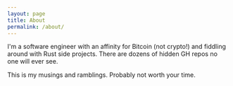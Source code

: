```yaml
---
layout: page
title: About
permalink: /about/
---
```


I'm a software engineer with an affinity for Bitcoin (not crypto!) and fiddling around with Rust side projects. There are dozens of hidden GH repos no one will ever see.

This is my musings and ramblings. Probably not worth your time.